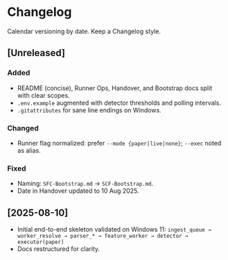 # Changelog
Calendar versioning by date. Keep a Changelog style.

## [Unreleased]
### Added
- README (concise), Runner Ops, Handover, and Bootstrap docs split with clear scopes.
- `.env.example` augmented with detector thresholds and polling intervals.
- `.gitattributes` for sane line endings on Windows.
### Changed
- Runner flag normalized: prefer `--mode {paper|live|none}`; `--exec` noted as alias.
### Fixed
- Naming: `SFC-Bootstrap.md` → `SCF-Bootstrap.md`.
- Date in Handover updated to 10 Aug 2025.

## [2025-08-10]
- Initial end-to-end skeleton validated on Windows 11:
  `ingest_queue → worker_resolve → parser_* → feature_worker → detector → executor(paper)`
- Docs restructured for clarity.
